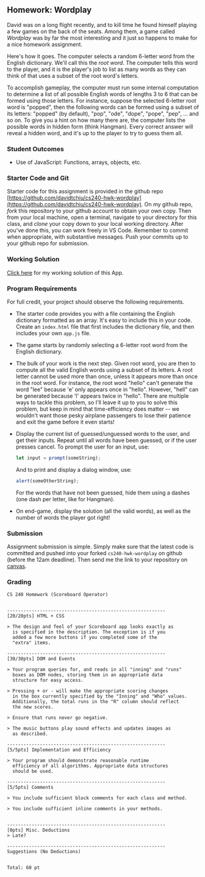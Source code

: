 ## Homework: Wordplay

David was on a long flight recently, and to kill time he found himself playing a few games on the back of the seats. Among them, a game called _Wordplay_ was by far the most interesting and it just so happens to make for a nice homework assignment.

Here's how it goes. The computer selects a random 6-letter word from the English dictionary. We'll call this the _root word_. The computer tells this word to the player, and it is the player's job to list as many words as they can think of that uses a subset of the root word's letters.

To accomplish gameplay, the computer must run some internal computation to determine a list of all possible English words of lengths 3 to 6 that can be formed using those letters. For instance, suppose the selected 6-letter root word is "popped", then the following words can be formed using a subset of its letters: "popped" (by default), "pop", "ode", "dope", "pope", "pep", ... and so on. To give you a hint on how many there are, the computer lists the possible words in hidden form (think Hangman). Every correct answer will reveal a hidden word, and it's up to the player to try to guess them all.

### Student Outcomes

- Use of JavaScript: Functions, arrays, objects, etc.

### Starter Code and Git

Starter code for this assignment is provided in the github repo [https://github.com/davidtchiu/cs240-hwk-wordplay](https://github.com/davidtchiu/cs240-hwk-wordplay). On my github repo, _fork_ this repository to your github account to obtain your own copy. Then from your local machine, open a terminal, navigate to your directory for this class, and _clone_ your copy down to your local working directory. After you've done this, you can work freely in VS Code. Remember to commit when appropriate, with substantive messages. Push your commits up to your github repo for submission.

### Working Solution

[Click here](demo/) for my working solution of this App.

### Program Requirements

For full credit, your project should observe the following requirements.

- The starter code provides you with a file containing the English dictionary formatted as an array. It's easy to include this in your code. Create an `index.html` file that first includes the dictionary file, and then includes your own `app.js` file.

- The game starts by randomly selecting a 6-letter root word from the English dictionary.

- The bulk of your work is the next step. Given root word, you are then to compute all the valid English words using a subset of its letters. A root letter cannot be used more than once, unless it appears more than once in the root word. For instance, the root word "hello" can't generate the word "lee" because 'e' only appears once in "hello". However, "hell" can be generated because 'l' appears twice in "hello". There are multiple ways to tackle this problem, so I'll leave it up to you to solve this problem, but keep in mind that time-efficiency does matter -- we wouldn't want those pesky airplane passengers to lose their patience and exit the game before it even starts!

- Display the current list of guessed/unguessed words to the user, and get their inputs. Repeat until all words have been guessed, or if the user presses cancel. To prompt the user for an input, use:

  ```js
  let input = prompt(someString);
  ```

  And to print and display a dialog window, use:

  ```js
  alert(someOtherString);
  ```

  For the words that have not been guessed, hide them using a dashes (one dash per letter, like for Hangman).

- On end-game, display the solution (all the valid words), as well as the number of words the player got right!

### Submission

Assignment submission is simple. Simply make sure that the latest code is committed and pushed into your forked `cs240-hwk-wordplay` on github (before the 12am deadline). Then send me the link to your repository on [canvas](https://canvas.pugetsound.edu).

### Grading

```
CS 240 Homework (Scoreboard Operator)


----------------------------------------------------------
[20/20pts] HTML + CSS

> The design and feel of your Scoreboard app looks exactly as
  is specified in the description. The exception is if you
  added a few more buttons if you completed some of the
  "extra" items.

----------------------------------------------------------
[30/30pts] DOM and Events

> Your program queries for, and reads in all "inning" and "runs"
  boxes as DOM nodes, storing them in an appropriate data
  structure for easy access.

> Pressing + or - will make the appropriate scoring changes
  in the box currently specified by the "Inning" and "Who" values.
  Additionally, the total runs in the "R" column should reflect
  the new scores.

> Ensure that runs never go negative.

> The music buttons play sound effects and updates images as
  as described.

----------------------------------------------------------
[5/5pts] Implementation and Efficiency

> Your program should demonstrate reasonable runtime
  efficiency of all algorithms. Appropriate data structures
  should be used.

----------------------------------------------------------
[5/5pts] Comments

> You include sufficient block comments for each class and method.

> You include sufficient inline comments in your methods.


----------------------------------------------------------
[0pts] Misc. Deductions
> Late?

----------------------------------------------------------
Suggestions (No Deductions)


Total: 60 pt
```
